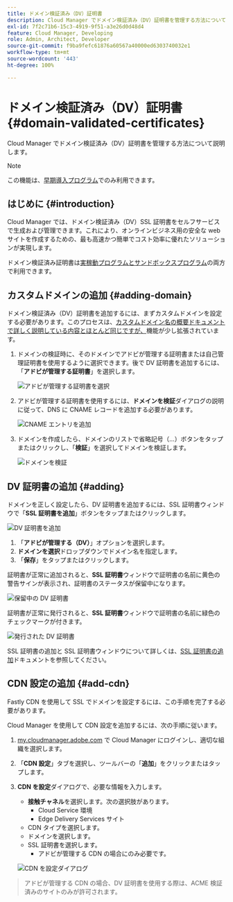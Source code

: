 ```yaml
---
title: ドメイン検証済み（DV）証明書
description: Cloud Manager でドメイン検証済み（DV）証明書を管理する方法について説明します。
exl-id: 7f2c71b6-15c3-4919-9f51-a3e26d0d48d4
feature: Cloud Manager, Developing
role: Admin, Architect, Developer
source-git-commit: f9ba9fefc61876a60567a40000ed6303740032e1
workflow-type: tm+mt
source-wordcount: '443'
ht-degree: 100%

---
```


# ドメイン検証済み（DV）証明書 {#domain-validated-certificates}

Cloud Manager でドメイン検証済み（DV）証明書を管理する方法について説明します。

>[!NOTE]
>
>この機能は、[早期導入プログラム](/help/implementing/cloud-manager/release-notes/current.md#early-adoption)でのみ利用できます。

## はじめに {#introduction}

Cloud Manager では、ドメイン検証済み（DV）SSL 証明書をセルフサービスで生成および管理できます。これにより、オンラインビジネス用の安全な web サイトを作成するための、最も高速かつ簡単でコスト効率に優れたソリューションが実現します。

ドメイン検証済み証明書は[実稼動プログラムとサンドボックスプログラム](/help/implementing/cloud-manager/getting-access-to-aem-in-cloud/program-types.md)の両方で利用できます。

## カスタムドメインの追加 {#adding-domain}

ドメイン検証済み（DV）証明書を追加するには、まずカスタムドメインを設定する必要があります。このプロセスは、[カスタムドメイン名の概要ドキュメントで詳しく説明している内容とほとんど同じですが、](/help/implementing/cloud-manager/custom-domain-names/introduction.md)機能が少し拡張されています。

1. ドメインの検証時に、そのドメインでアドビが管理する証明書または自己管理証明書を使用するように選択できます。後で DV 証明書を追加するには、「**アドビが管理する証明書**」を選択します。

   ![アドビが管理する証明書を選択](assets/verify-domain-dialog.png)

1. アドビが管理する証明書を使用するには、**ドメインを検証**&#x200B;ダイアログの説明に従って、DNS に CNAME レコードを追加する必要があります。

   ![CNAME エントリを追加](assets/verify-domain-dialog-adobe-managed.png)

1. ドメインを作成したら、ドメインのリストで省略記号（...）ボタンをタップまたはクリックし、「**検証**」を選択してドメインを検証します。

   ![ドメインを検証](assets/verify-domain.png)

## DV 証明書の追加 {#adding}

ドメインを正しく設定したら、DV 証明書を追加するには、SSL 証明書ウィンドウで「**SSL 証明書を追加**」ボタンをタップまたはクリックします。

![DV 証明書を追加](/help/implementing/cloud-manager/assets/ssl/add-dv-certificate.png)

1. 「**アドビが管理する（DV）**」オプションを選択します。
1. **ドメインを選択**&#x200B;ドロップダウンでドメイン名を指定します。
1. 「**保存**」をタップまたはクリックします。

証明書が正常に追加されると、**SSL 証明書**&#x200B;ウィンドウで証明書の名前に黄色の警告サインが表示され、証明書のステータスが保留中になります。

![保留中の DV 証明書](assets/pending-dv-certificate.png)

証明書が正常に発行されると、**SSL 証明書**&#x200B;ウィンドウで証明書の名前に緑色のチェックマークが付きます。

![発行された DV 証明書](assets/issued-dv-certificate.png)

SSL 証明書の追加と SSL 証明書ウィンドウについて詳しくは、[SSL 証明書の追加](add-ssl-certificate.md)ドキュメントを参照してください。

## CDN 設定の追加 {#add-cdn}

Fastly CDN を使用して SSL でドメインを設定するには、この手順を完了する必要があります。

Cloud Manager を使用して CDN 設定を追加するには、次の手順に従います。

1. [my.cloudmanager.adobe.com](https://my.cloudmanager.adobe.com/) で Cloud Manager にログインし、適切な組織を選択します。

1. 「**CDN 設定**」タブを選択し、ツールバーの「**追加**」をクリックまたはタップします。

1. **CDN を設定**&#x200B;ダイアログで、必要な情報を入力します。

   * **接触チャネル**&#x200B;を選択します。次の選択肢があります。
      * Cloud Service 環境
      * Edge Delivery Services サイト
   * CDN タイプを選択します。
   * ドメインを選択します。
   * SSL 証明書を選択します。
      * アドビが管理する CDN の場合にのみ必要です。

   ![CDN を設定ダイアログ](assets/configure-cdn-dialog.png)

>
>
>アドビが管理する CDN の場合、DV 証明書を使用する際は、ACME 検証済みのサイトのみが許可されます。
